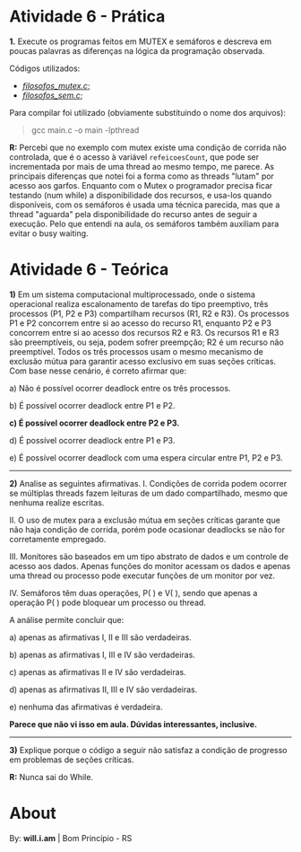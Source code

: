 # Atividade 6 - Prática

**1.** Execute os programas feitos em MUTEX e semáforos e descreva em poucas palavras as diferenças na lógica da programação observada.

Códigos utilizados:
- [*filosofos_mutex.c*](Tarefa_06.md-filosofos_mutex.c);
- [*filosofos_sem.c*](Tarefa_06.md-filosofos_sem.c);

Para compilar foi utilizado (obviamente substituindo o nome dos arquivos):

> gcc main.c -o main -lpthread

**R:** Percebi que no exemplo com mutex existe uma condição de corrida não controlada, que é o acesso à variável `refeicoesCount`, que pode ser incrementada por mais de uma thread ao mesmo tempo, me parece.
As principais diferenças que notei foi a forma como as threads "lutam" por acesso aos garfos. Enquanto com o Mutex o programador precisa ficar testando (num while) a disponibilidade dos recursos, e usa-los quando disponíveis, com os semáforos é usada uma técnica parecida, mas que a thread "aguarda" pela disponibilidade do recurso antes de seguir a execução. Pelo que entendi na aula, os semáforos também auxiliam para evitar o busy waiting.


# Atividade 6 - Teórica

**1)** Em um sistema computacional multiprocessado, onde o sistema operacional realiza escalonamento de tarefas do tipo preemptivo, três processos (P1, P2 e P3) compartilham recursos (R1, R2 e R3). Os processos P1 e P2 concorrem entre si ao acesso do recurso R1, enquanto P2 e P3 concorrem entre si ao acesso dos recursos R2 e R3. Os recursos R1 e R3 são preemptíveis, ou seja, podem sofrer preempção; R2 é um recurso não preemptível. Todos os três processos usam o mesmo mecanismo de exclusão mútua para garantir acesso exclusivo em suas seções críticas. Com base nesse cenário, é correto afirmar que:

a) Não é possível ocorrer deadlock entre os três processos.

b) É possível ocorrer deadlock entre P1 e P2.

**c) É possível ocorrer deadlock entre P2 e P3.**

d) É possível ocorrer deadlock entre P1 e P3.

e) É possível ocorrer deadlock com uma espera circular entre P1, P2 e P3.


******

**2)** Analise as seguintes afirmativas.
I. Condições de corrida podem ocorrer se múltiplas threads fazem leituras de um dado compartilhado, mesmo que nenhuma realize escritas.

II. O uso de mutex para a exclusão mútua em seções críticas garante que não haja condição de corrida, porém pode ocasionar deadlocks se não for corretamente empregado.

III. Monitores são baseados em um tipo abstrato de dados e um controle de acesso aos dados. Apenas funções do monitor acessam os dados e apenas uma thread ou processo pode executar funções de um monitor por vez.

IV. Semáforos têm duas operações, P( ) e V( ), sendo que apenas a operação P( ) pode bloquear um processo ou thread.

A análise permite concluir que:

a) apenas as afirmativas I, II e III são verdadeiras.

b) apenas as afirmativas I, III e IV são verdadeiras.

c) apenas as afirmativas II e IV são verdadeiras.

d) apenas as afirmativas II, III e IV são verdadeiras.

e) nenhuma das afirmativas é verdadeira.

**Parece que não vi isso em aula. Dúvidas interessantes, inclusive.**

******

**3)** Explique porque o código a seguir não satisfaz a condição de progresso em problemas de seções críticas.

**R:** Nunca sai do While.




# About

By: **will.i.am** | Bom Princípio - RS 